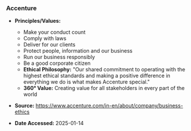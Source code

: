 ### Accenture

- **Principles/Values:**
  - Make your conduct count
  - Comply with laws 
  - Deliver for our clients
  - Protect people, information and our business
  - Run our business responsibly
  - Be a good corporate citizen
  - **Ethical Philosophy:** "Our shared commitment to operating with the highest ethical standards and making a positive difference in everything we do is what makes Accenture special."
  - **360° Value:** Creating value for all stakeholders in every part of the world

- **Source:** https://www.accenture.com/in-en/about/company/business-ethics
- **Date Accessed:** 2025-01-14